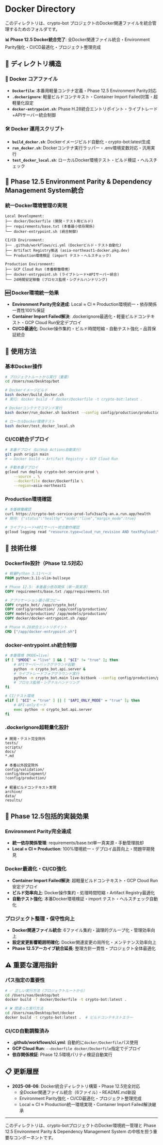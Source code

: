 # Docker Directory

このディレクトリは、crypto-bot プロジェクトのDocker関連ファイルを統合管理するためのフォルダです。

**📊 Phase 12.5 Docker統合完了**: 全Docker関連ファイル統合・Environment Parity強化・CI/CD最適化・プロジェクト整理完成

## 📁 ディレクトリ構造

### 🐳 **Docker コアファイル**
- **`Dockerfile`**: 本番用軽量コンテナ定義・Phase 12.5 Environment Parity対応
- **`.dockerignore`**: 軽量ビルドコンテキスト・Container Import Failed対策・超軽量化設定
- **`docker-entrypoint.sh`**: Phase H.28統合エントリポイント・ライブトレード+APIサーバー統合制御

### 🛠️ **Docker 運用スクリプト**
- **`build_docker.sh`**: Dockerイメージビルド自動化・crypto-bot:latest生成
- **`run_docker.sh`**: Dockerコンテナ実行ラッパー・.env環境変数対応・汎用実行
- **`test_docker_local.sh`**: ローカルDocker環境テスト・ビルド検証・ヘルスチェック

## 🎯 **Phase 12.5 Environment Parity & Dependency Management System統合**

### **統一Docker環境管理の実現**
```
Local Development:
├── docker/Dockerfile (開発・テスト用ビルド)
├── requirements/base.txt (本番最小依存関係)
└── docker-entrypoint.sh (統合制御)

CI/CD Environment:
├── .github/workflows/ci.yml (Dockerビルド・テスト自動化)
├── Artifact Registry推送 (asia-northeast1-docker.pkg.dev)
└── Production環境検証 (import テスト・ヘルスチェック)

Production Environment:
├── GCP Cloud Run (本番稼働環境)
├── docker-entrypoint.sh (ライブトレード+APIサーバー統合)
└── 24時間安定稼働 (プロセス監視・シグナルハンドリング)
```

### **🆕 Docker環境統一効果**
- **Environment Parity完全達成**: Local ≈ CI ≈ Production環境統一・依存関係一貫性100%保証
- **Container Import Failed解決**: .dockerignore最適化・軽量ビルドコンテキスト・GCP Cloud Run安定デプロイ
- **CI/CD最適化**: Docker操作集約・ビルド時間短縮・自動テスト強化・品質保証統合

## 🚀 **使用方法**

### **基本Docker操作**
```bash
# プロジェクトルートから実行（重要）
cd /Users/nao/Desktop/bot

# Dockerイメージビルド
bash docker/build_docker.sh
# 実行: docker build -f docker/Dockerfile -t crypto-bot:latest .

# Dockerコンテナでコマンド実行
bash docker/run_docker.sh backtest --config config/production/production.yml

# ローカルDocker環境テスト
bash docker/test_docker_local.sh
```

### **CI/CD統合デプロイ**
```bash
# 本番デプロイ（GitHub Actions自動実行）
git push origin main
# → Docker build → Artifact Registry → GCP Cloud Run

# 手動本番デプロイ
gcloud run deploy crypto-bot-service-prod \
    --source . \
    --dockerfile docker/Dockerfile \
    --region=asia-northeast1
```

### **Production環境確認**
```bash
# 本番稼働確認
curl https://crypto-bot-service-prod-lufv3saz7q-an.a.run.app/health
# 期待: {"status":"healthy","mode":"live","margin_mode":true}

# ライブトレード+APIサーバー統合動作確認
gcloud logging read "resource.type=cloud_run_revision AND textPayload:\"Phase H.28\"" --limit=3
```

## 🔧 **技術仕様**

### **Dockerfile設計（Phase 12.5対応）**
```dockerfile
# 軽量Python 3.11ベース
FROM python:3.11-slim-bullseye

# Phase 12.5: 本番最小依存関係（単一真実源）
COPY requirements/base.txt /app/requirements.txt

# アプリケーション最小限コピー
COPY crypto_bot/ /app/crypto_bot/
COPY config/production/ /app/config/production/
COPY models/production/ /app/models/production/
COPY docker/docker-entrypoint.sh /app/

# Phase H.28統合エントリポイント
CMD ["/app/docker-entrypoint.sh"]
```

### **docker-entrypoint.sh統合制御**
```bash
# 本番環境（MODE=live）
if [ "$MODE" = "live" ] && [ "$CI" != "true" ]; then
    # APIサーバーバックグラウンド起動
    python -m crypto_bot.api.server &
    # ライブトレードフォアグラウンド実行
    python -m crypto_bot.main live-bitbank --config config/production/production.yml &
    # プロセス監視・シグナルハンドリング
fi

# CI/テスト環境
elif [ "$CI" = "true" ] || [ "$API_ONLY_MODE" = "true" ]; then
    # API-onlyモード
    exec python -m crypto_bot.api.server
fi
```

### **.dockerignore超軽量化設計**
```
# 開発・テスト完全除外
tests/
scripts/
docs/
*.md

# 本番以外設定除外
config/validation/
config/development/
!config/production/

# 軽量ビルドコンテキスト実現
archive/
data/
results/
```

## 🎯 **Phase 12.5包括的実装効果**

### **Environment Parity完全達成**
- **統一依存関係管理**: requirements/base.txt単一真実源・手動管理脱却
- **Local ≈ CI ≈ Production**: 100%環境統一・デプロイ品質向上・問題早期発見

### **Docker最適化・CI/CD強化**
- **Container Import Failed解決**: 超軽量ビルドコンテキスト・GCP Cloud Run安定デプロイ
- **ビルド効率向上**: Docker操作集約・処理時間短縮・Artifact Registry最適化
- **自動テスト強化**: 本番Docker環境検証・import テスト・ヘルスチェック自動化

### **プロジェクト整理・保守性向上**
- **Docker関連ファイル統合**: 6ファイル集約・論理的グループ化・管理効率向上
- **設定変更影響範囲明確化**: Docker関連変更の局所化・メンテナンス効率向上
- **Phase 12.5アーカイブ統合延長**: 整理方針一貫性・プロジェクト全体最適化

## ⚠️ **重要な運用指針**

### **パス指定の重要性**
```bash
# ✅ 正しい実行方法（プロジェクトルートから）
cd /Users/nao/Desktop/bot
docker build -f docker/Dockerfile -t crypto-bot:latest .

# ❌ 間違った実行方法
cd /Users/nao/Desktop/bot/docker
docker build -t crypto-bot:latest .  # ビルドコンテキストエラー
```

### **CI/CD自動調整済み**
- **.github/workflows/ci.yml**: 自動的に`docker/Dockerfile`パス使用
- **GCP Cloud Run**: `--dockerfile docker/Dockerfile`指定でデプロイ
- **依存関係検証**: Phase 12.5環境パリティ検証自動実行

## 📋 **更新履歴**

- **2025-08-06**: Docker統合ディレクトリ構築・Phase 12.5完全対応
  - 全Docker関連ファイル統合（6ファイル）・README.md新設
  - Environment Parity強化・CI/CD最適化・プロジェクト整理完成
  - Local ≈ CI ≈ Production統一環境実現・Container Import Failed解決継承

---

このディレクトリは、crypto-botプロジェクトのDocker環境統一管理と Phase 12.5 Environment Parity & Dependency Management System の中核を担う重要なコンポーネントです。